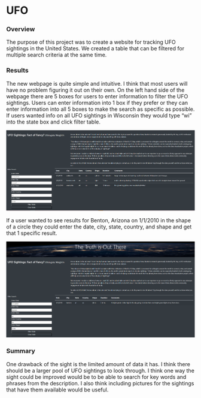 # UFO
### Overview
The purpose of this project was to create a website for tracking UFO sightings in the United States. We created a table that can be filtered for multiple search criteria at the same time.
### Results
The new webpage is quite simple and intuitive. I think that most users will have no problem figuring it out on their own. On the left hand side of the webpage there are 5 boxes for users to enter information to filter the UFO sightings. Users can enter information into 1 box if they prefer or they can enter information into all 5 boxes to make the search as specific as possible. If users wanted info on all UFO sightings in Wisconsin they would type “wi” into the state box and click filter table.

![Pic1](Pic1.png)

If a user wanted to see results for Benton, Arizona on 1/1/2010 in the shape of a circle they could enter the date, city, state, country, and shape and get that 1 specific result. 

![Pic2](Pic2.png)

### Summary
One drawback of the sight is the limited amount of data it has. I think there should be a larger pool of UFO sightings to look through. I think one way the sight could be improved would be to be able to search for key words and phrases from the description. I also think including pictures for the sightings that have them available would be useful.
